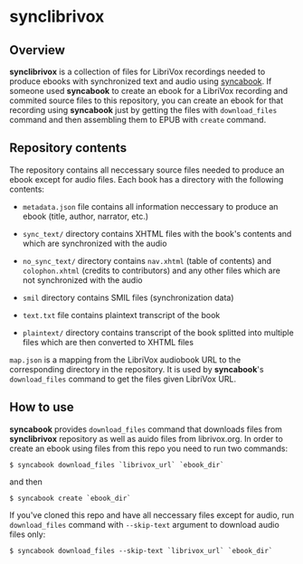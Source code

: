 # synclibrivox

## Overview

<b>synclibrivox</b> is a collection of files for LibriVox recordings needed to produce ebooks with synchronized text and audio using [syncabook](https://github.com/r4victor/syncabook). If someone used <b>syncabook</b> to create an ebook for a LibriVox recording and commited source files to this repository, you can create an ebook for that recording using <b>syncabook</b> just by getting the files with `download_files` command and then assembling them to EPUB with `create` command.
## Repository contents

The repository contains all neccessary source files needed to produce an ebook except for audio files. Each book has a directory with the following contents:

* `metadata.json` file contains all information neccessary to produce an ebook (title, author, narrator, etc.)

* `sync_text/` directory contains XHTML files with the book's contents and which are synchronized with the audio

* `no_sync_text/` directory contains `nav.xhtml` (table of contents) and `colophon.xhtml` (credits to contributors) and any other files which are not synchronized with the audio

* `smil` directory contains SMIL files (synchronization data)

* `text.txt` file contains plaintext transcript of the book

* `plaintext/` directory contains transcript of the book splitted into multiple files which are then converted to XHTML files


`map.json` is a mapping from the LibriVox audiobook URL to the corresponding directory in the repository. It is used by <b>syncabook</b>'s `download_files` command to get the files given LibriVox URL.

## How to use

<b>syncabook</b> provides `download_files` command that downloads files from <b>synclibrivox</b> repository as well as auido files from librivox.org. In order to create an ebook using files from this repo you need to run two commands:

```
$ syncabook download_files `librivox_url` `ebook_dir`
```
and then
```
$ syncabook create `ebook_dir`
```

If you've cloned this repo and have all neccessary files except for audio, run `download_files` command with `--skip-text` argument to download audio files only:

```
$ syncabook download_files --skip-text `librivox_url` `ebook_dir`
```
